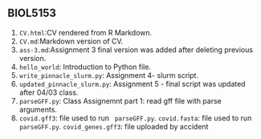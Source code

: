 ## BIOL5153

1. `CV.html`:CV rendered from R Markdown.
2. `CV.md`:Markdown version of CV.
3. `ass-3.md`:Assignment 3 final version was added after deleting previous version.
4. `hello_world`: Introduction to Python file.
5. `write_pinnacle_slurm.py`: Assignment 4- slurm script.
6. `updated_pinnacle_slurm.py`: Assignment 5 - final script was updated after 04/03 class.
7. `parseGFF.py`: Class Assignemnt part 1: read gff file with parse arguments.
8. `covid.gff3`: file used to run ` parseGFF.py`.
   `covid.fasta`: file used to run `parseGFF.py`.
   `covid_genes.gff3`: file uploaded by accident 

